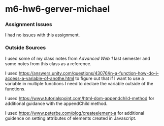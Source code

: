 # m6-hw6-gerver-michael

### Assignment Issues
I had no issues with this assignment.

### Outside Sources
I used some of my class notes from *Advanced Web 1* last semester and some notes from this class as a reference.

I used https://answers.unity.com/questions/43076/in-a-function-how-do-i-access-a-variable-of-anothe.html to figure out that if I want to use a variable in multiple functions I need to declare the variable outside of the functions.

I used https://www.tutorialspoint.com/html-dom-appendchild-method for additional guidance with the appendChild method.

I used https://www.peterbe.com/plog/createelement-a for additional guidence on setting attributes of elements created in Javascript. 

